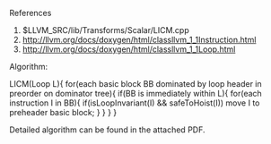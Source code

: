 References
1. $LLVM_SRC/lib/Transforms/Scalar/LICM.cpp
2. http://llvm.org/docs/doxygen/html/classllvm_1_1Instruction.html
3. http://llvm.org/docs/doxygen/html/classllvm_1_1Loop.html

Algorithm:

LICM(Loop L){
  for(each basic block BB dominated by loop header in preorder on dominator tree){
    if(BB is immediately within L){
      for(each instruction I in BB){
        if(isLoopInvariant(I) && safeToHoist(I))
          move I to preheader basic block;
      }
    }
  }
}

Detailed algorithm can be found in the attached PDF.
